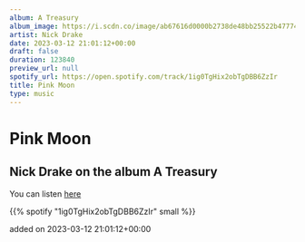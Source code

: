 ```yaml
---
album: A Treasury
album_image: https://i.scdn.co/image/ab67616d0000b2738de48bb25522b4777469de03
artist: Nick Drake
date: 2023-03-12 21:01:12+00:00
draft: false
duration: 123840
preview_url: null
spotify_url: https://open.spotify.com/track/1ig0TgHix2obTgDBB6ZzIr
title: Pink Moon
type: music
---
```



# Pink Moon

## Nick Drake on the album A Treasury

You can listen [here](https://open.spotify.com/track/1ig0TgHix2obTgDBB6ZzIr)

{{% spotify "1ig0TgHix2obTgDBB6ZzIr" small %}}

added on 2023-03-12 21:01:12+00:00